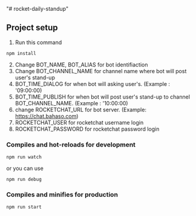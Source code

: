 "# rocket-daily-standup" 

## Project setup
1. Run this command
```
npm install
```
2. Change BOT_NAME, BOT_ALIAS for bot identifiaction
3. Change BOT_CHANNEL_NAME for channel name where bot will post user's stand-up
4. BOT_TIME_DIALOG for when bot will asking user's. (Example : '09:00:00)
5. BOT_TIME_PUBLISH for when bot will post user's stand-up to channel BOT_CHANNEL_NAME. (Example : '10:00:00)
6. change ROCKETCHAT_URL for bot server. (Example: https://chat.bahaso.com)
7. ROCKETCHAT_USER for rocketchat username login
8. ROCKETCHAT_PASSWORD for rocketchat password login

### Compiles and hot-reloads for development
```
npm run watch
```
or you can use
```
npm run debug
```

### Compiles and minifies for production
```
npm run start
```

